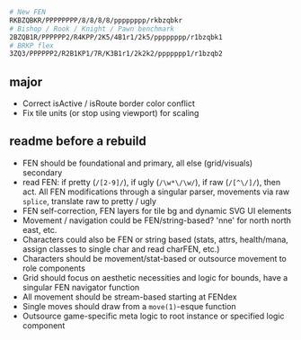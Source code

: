 
``` bash
# New FEN
RKBZQBKR/PPPPPPPP/8/8/8/8/pppppppp/rkbzqbkr
# Bishop / Rook / Knight / Pawn benchmark
2BZQB1R/PPPPPP2/R4KPP/2K5/4B1r1/2k5/pppppppp/r1bzqbk1
# BRKP flex
3ZQ3/PPPPPP2/R2B1KP1/7R/K3B1r1/2k2k2/ppppppp1/r1bzqb2
```

## major

* Correct isActive / isRoute border color conflict
* Fix tile units (or stop using viewport) for scaling

## readme before a rebuild

* FEN should be foundational and primary, all else (grid/visuals) secondary
* read FEN: if pretty (`/[2-9]/`), if ugly (`/\w*\/\w/`), if raw (`/[^\/]/`), then act. All FEN modifications through a singular parser, movements via raw `splice`, translate raw to pretty / ugly
* FEN self-correction, FEN layers for tile bg and dynamic SVG UI elements
* Movement / navigation could be FEN/string-based? 'nne' for north north east, etc.
* Characters could also be FEN or string based (stats, attrs, health/mana, assign classes to single char and read charFEN, etc.)
* Characters should be movement/stat-based or outsource movement to role components
* Grid should focus on aesthetic necessities and logic for bounds, have a singular FEN navigator function
* All movement should be stream-based starting at FENdex
* Single moves should draw from a `move(1)`-esque function
* Outsource game-specific meta logic to root instance or specified logic component
